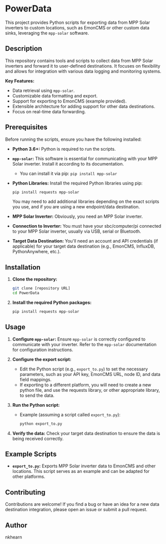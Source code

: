 # PowerData

This project provides Python scripts for exporting data from MPP Solar inverters to custom locations, such as EmonCMS or other custom data sinks, leveraging the `mpp-solar` software.

## Description

This repository contains tools and scripts to collect data from MPP Solar inverters and forward it to user-defined destinations. It focuses on flexibility and allows for integration with various data logging and monitoring systems.

**Key Features:**

* Data retrieval using `mpp-solar`.
* Customizable data formatting and export.
* Support for exporting to EmonCMS (example provided).
* Extensible architecture for adding support for other data destinations.
* Focus on real-time data forwarding.

## Prerequisites

Before running the scripts, ensure you have the following installed:

* **Python 3.6+:** Python is required to run the scripts.
* **`mpp-solar`:** This software is essential for communicating with your MPP Solar inverter. Install it according to its documentation.
    * You can install it via pip: `pip install mpp-solar`
* **Python Libraries:** Install the required Python libraries using pip:

    ```bash
    pip install requests mpp-solar
    ```

    You may need to add additional libraries depending on the exact scripts you use, and if you are using a new endpoint/data destination.
* **MPP Solar Inverter:** Obviously, you need an MPP Solar inverter.
* **Connection to Inverter:** You must have your sbc/computer/pi connected to your MPP Solar inverter, usually via USB, serial or Bluetooth.
* **Target Data Destination:** You'll need an account and API credentials (if applicable) for your target data destination (e.g., EmonCMS, InfluxDB, PythonAnywhere, etc.).

## Installation

1.  **Clone the repository:**

    ```bash
    git clone [repository URL]
    cd PowerData
    ```

2.  **Install the required Python packages:**

    ```bash
    pip install requests mpp-solar
    ```

## Usage

1.  **Configure `mpp-solar`:** Ensure `mpp-solar` is correctly configured to communicate with your inverter. Refer to the `mpp-solar` documentation for configuration instructions.

2.  **Configure the export script:**
    * Edit the Python script (e.g., `export_to.py`) to set the necessary parameters, such as your API key, EmonCMS URL, node ID, and data field mappings.
    * If exporting to a different platform, you will need to create a new python file, and use the requests library, or other appropriate library, to send the data.

3.  **Run the Python script:**

    * Example (assuming a script called `export_to.py`):

        ```bash
        python export_to.py
        ```

4.  **Verify the data:** Check your target data destination to ensure the data is being received correctly.

## Example Scripts

* **`export_to.py`:** Exports MPP Solar inverter data to EmonCMS and other locations. This script serves as an example and can be adapted for other platforms.

## Contributing

Contributions are welcome! If you find a bug or have an idea for a new data destination integration, please open an issue or submit a pull request.

## Author

nkhearn
